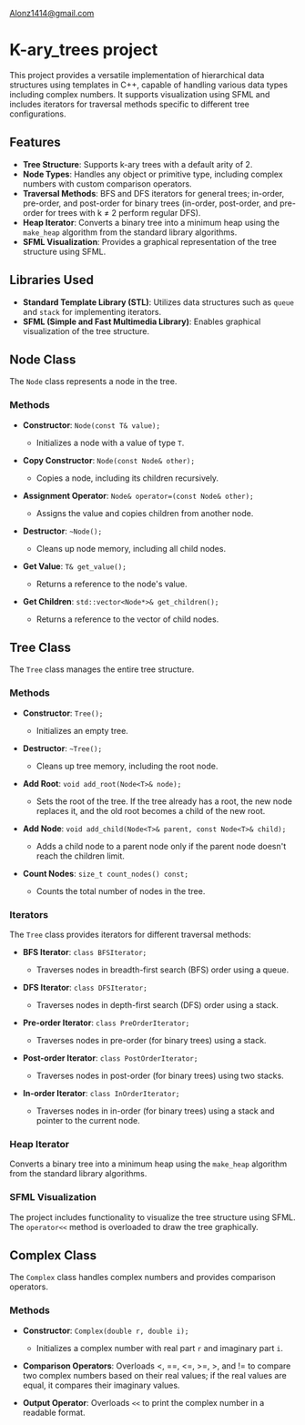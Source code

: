 Alonz1414@gmail.com

# K-ary_trees project

This project provides a versatile implementation of hierarchical data structures using templates in C++, capable of handling various data types including complex numbers. It supports visualization using SFML and includes iterators for traversal methods specific to different tree configurations.

## Features

- **Tree Structure**: Supports k-ary trees with a default arity of 2.
- **Node Types**: Handles any object or primitive type, including complex numbers with custom comparison operators.
- **Traversal Methods**: BFS and DFS iterators for general trees; in-order, pre-order, and post-order for binary trees (in-order, post-order, and pre-order for trees with k ≠ 2 perform regular DFS).
- **Heap Iterator**: Converts a binary tree into a minimum heap using the `make_heap` algorithm from the standard library algorithms.
- **SFML Visualization**: Provides a graphical representation of the tree structure using SFML.

## Libraries Used

- **Standard Template Library (STL)**: Utilizes data structures such as `queue` and `stack` for implementing iterators.
- **SFML (Simple and Fast Multimedia Library)**: Enables graphical visualization of the tree structure.

## Node Class

The `Node` class represents a node in the tree.

### Methods

- **Constructor**: `Node(const T& value);`
  - Initializes a node with a value of type `T`.

- **Copy Constructor**: `Node(const Node& other);`
  - Copies a node, including its children recursively.

- **Assignment Operator**: `Node& operator=(const Node& other);`
  - Assigns the value and copies children from another node.

- **Destructor**: `~Node();`
  - Cleans up node memory, including all child nodes.

- **Get Value**: `T& get_value();`
  - Returns a reference to the node's value.

- **Get Children**: `std::vector<Node*>& get_children();`
  - Returns a reference to the vector of child nodes.

## Tree Class

The `Tree` class manages the entire tree structure.

### Methods

- **Constructor**: `Tree();`
  - Initializes an empty tree.

- **Destructor**: `~Tree();`
  - Cleans up tree memory, including the root node.

- **Add Root**: `void add_root(Node<T>& node);`
  - Sets the root of the tree. If the tree already has a root, the new node replaces it, and the old root becomes a child of the new root.

- **Add Node**: `void add_child(Node<T>& parent, const Node<T>& child);`
  - Adds a child node to a parent node only if the parent node doesn't reach the children limit.

- **Count Nodes**: `size_t count_nodes() const;`
  - Counts the total number of nodes in the tree.

### Iterators

The `Tree` class provides iterators for different traversal methods:

- **BFS Iterator**: `class BFSIterator;`
  - Traverses nodes in breadth-first search (BFS) order using a queue.

- **DFS Iterator**: `class DFSIterator;`
  - Traverses nodes in depth-first search (DFS) order using a stack.

- **Pre-order Iterator**: `class PreOrderIterator;`
  - Traverses nodes in pre-order (for binary trees) using a stack.

- **Post-order Iterator**: `class PostOrderIterator;`
  - Traverses nodes in post-order (for binary trees) using two stacks.

- **In-order Iterator**: `class InOrderIterator;`
  - Traverses nodes in in-order (for binary trees) using a stack and pointer to the current node.

### Heap Iterator

Converts a binary tree into a minimum heap using the `make_heap` algorithm from the standard library algorithms.

### SFML Visualization

The project includes functionality to visualize the tree structure using SFML. The `operator<<` method is overloaded to draw the tree graphically.

## Complex Class

The `Complex` class handles complex numbers and provides comparison operators.

### Methods

- **Constructor**: `Complex(double r, double i);`
  - Initializes a complex number with real part `r` and imaginary part `i`.

- **Comparison Operators**: Overloads <, ==, <=, >=, >, and != to compare two complex numbers based on their real values; if the real values are equal, it compares their imaginary values.

- **Output Operator**: Overloads `<<` to print the complex number in a readable format.
